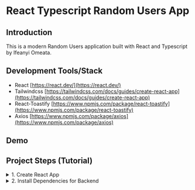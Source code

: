 # React Typescript Random Users App

## Introduction

This is a modern Random Users application built with React and Typescript by Ifeanyi Omeata.

## Development Tools/Stack

- React [https://react.dev/](https://react.dev/)
- Tailwindcss [https://tailwindcss.com/docs/guides/create-react-app](https://tailwindcss.com/docs/guides/create-react-app)
- React-Toastify [https://www.npmjs.com/package/react-toastify](https://www.npmjs.com/package/react-toastify)
- Axios [https://www.npmjs.com/package/axios](https://www.npmjs.com/package/axios)

## Demo

## Project Steps (Tutorial)

<details>
<summary>1. Create React App</summary>

# Create React App

### [https://github.com/omeatai/react-ts-project-random-users/commit/1b41c9df0bde5dbab492ed244deb4d1869919ca4](https://github.com/omeatai/react-ts-project-random-users/commit/1b41c9df0bde5dbab492ed244deb4d1869919ca4)

# Install React App

```x
yarn create react-app .
npm create-react-app .
```

# Run React App

```x
yarn start
npm run start
```

# Check Node Version

```x
node -v
```

# Install Node Version

```x
nvm install 18.15.0
```

# Use Node Version 

```x
nvm use 18.15.0
```

# Install Yarn

```x
brew install yarn
```

```x
curl -o- -L https://yarnpkg.com/install.sh | bash
```

# Check Yarn Version

```x
yarn --version
```

# npm vs yarn

```x
# Install dependencies from package.json
npm install
yarn add

# Install a package and add to package.json
npm install {package} --save
yarn add {package}

# Install a devDependency to package.json
npm install {package} --save-dev
yarn add {package} --dev

# Remove a dependency from package.json
npm uninstall {package} --save
yarn remove {package}

# Upgrade a package to its latest version
npm update {package} --save
npm install {package}@latest
yarn upgrade {package} --latest

# Install a package globally
npm install {package} -g
yarn global add {package}
```

<img width="1086" alt="image" src="https://github.com/omeatai/react-ts-project-random-users/assets/32337103/be75fb4c-a066-4531-97d9-ffb28cd996a6">
<img width="1086" alt="image" src="https://github.com/omeatai/react-ts-project-random-users/assets/32337103/86c2114c-cdd4-4317-8dd4-0b3e9f06d1e8">
<img width="1086" alt="image" src="https://github.com/omeatai/react-ts-project-random-users/assets/32337103/e309c551-43af-486a-bcbb-77a88afd210f">
<img width="1086" alt="image" src="https://github.com/omeatai/react-ts-project-random-users/assets/32337103/aea0136d-4488-4c19-be75-85809e531a49">
<img width="1297" alt="image" src="https://github.com/omeatai/react-ts-project-random-users/assets/32337103/516c85b2-06dc-49d1-b8df-5c70ffc8e5b4">

# #End</details>

<details>
<summary>2. Install Dependencies for Backend </summary>

# Install Dependencies for Backend

# Create Backend Folder

```x

```

```x

```

```x

```

```x

```

```x

```

```x

```

```x

```

```x

```

```x

```

```x

```

```x

```

```x

```

```x

```

```x

```

```x

```

```x

```

```x

```

```x

```

```x

```

```x

```

```x

```


# #End</details>

